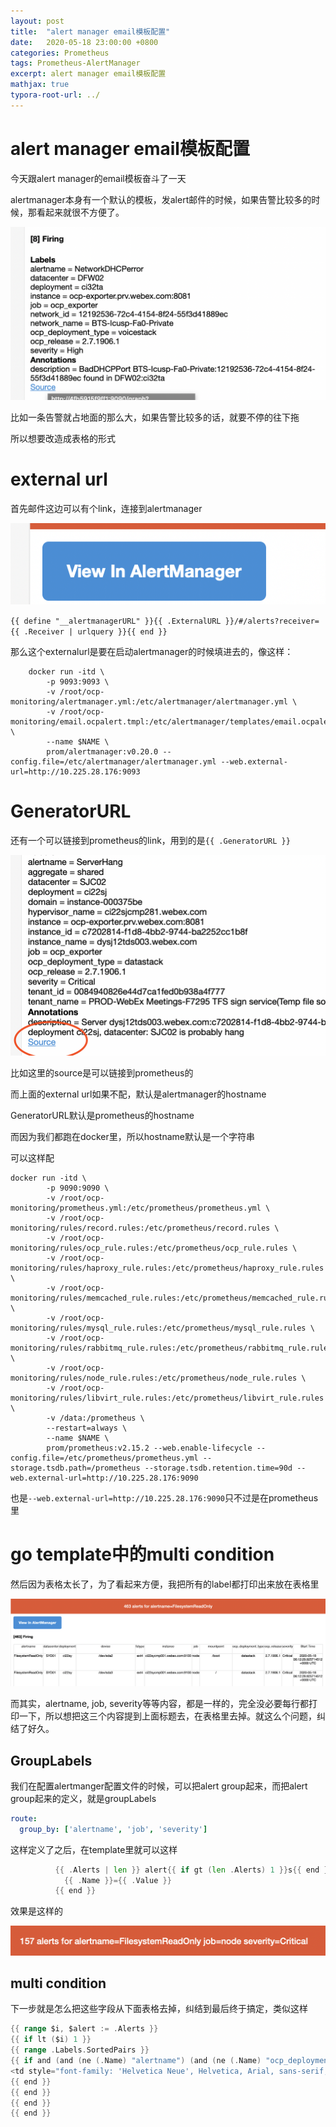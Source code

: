 ```yaml
---
layout: post
title:  "alert manager email模板配置"
date:   2020-05-18 23:00:00 +0800
categories: Prometheus
tags: Prometheus-AlertManager
excerpt: alert manager email模板配置
mathjax: true
typora-root-url: ../
---
```


# alert manager email模板配置

今天跟alert manager的email模板奋斗了一天

alertmanager本身有一个默认的模板，发alert邮件的时候，如果告警比较多的时候，那看起来就很不方便了。

![image-20200518203019890](/../assets/images/image-20200518203019890.png)

比如一条告警就占地面的那么大，如果告警比较多的话，就要不停的往下拖

所以想要改造成表格的形式

# external url

首先邮件这边可以有个link，连接到alertmanager

![image-20200518203119627](/../assets/images/image-20200518203119627.png)

`{{ define "__alertmanagerURL" }}{{ .ExternalURL }}/#/alerts?receiver={{ .Receiver | urlquery }}{{ end }}`

那么这个externalurl是要在启动alertmanager的时候填进去的，像这样：

```shell
    docker run -itd \
        -p 9093:9093 \
        -v /root/ocp-monitoring/alertmanager.yml:/etc/alertmanager/alertmanager.yml \
        -v /root/ocp-monitoring/email.ocpalert.tmpl:/etc/alertmanager/templates/email.ocpalert.tmpl \
        --name $NAME \
        prom/alertmanager:v0.20.0 --config.file=/etc/alertmanager/alertmanager.yml --web.external-url=http://10.225.28.176:9093
```

# GeneratorURL

还有一个可以链接到prometheus的link，用到的是`{{ .GeneratorURL }}`

![image-20200519111911164](/../assets/images/image-20200519111911164.png)

比如这里的source是可以链接到prometheus的

而上面的external url如果不配，默认是alertmanager的hostname

GeneratorURL默认是prometheus的hostname

而因为我们都跑在docker里，所以hostname默认是一个字符串

可以这样配

```shell
docker run -itd \
        -p 9090:9090 \
        -v /root/ocp-monitoring/prometheus.yml:/etc/prometheus/prometheus.yml \
        -v /root/ocp-monitoring/rules/record.rules:/etc/prometheus/record.rules \
        -v /root/ocp-monitoring/rules/ocp_rule.rules:/etc/prometheus/ocp_rule.rules \
        -v /root/ocp-monitoring/rules/haproxy_rule.rules:/etc/prometheus/haproxy_rule.rules \
        -v /root/ocp-monitoring/rules/memcached_rule.rules:/etc/prometheus/memcached_rule.rules \
        -v /root/ocp-monitoring/rules/mysql_rule.rules:/etc/prometheus/mysql_rule.rules \
        -v /root/ocp-monitoring/rules/rabbitmq_rule.rules:/etc/prometheus/rabbitmq_rule.rules \
        -v /root/ocp-monitoring/rules/node_rule.rules:/etc/prometheus/node_rule.rules \
        -v /root/ocp-monitoring/rules/libvirt_rule.rules:/etc/prometheus/libvirt_rule.rules \
        -v /data:/prometheus \
        --restart=always \
        --name $NAME \
        prom/prometheus:v2.15.2 --web.enable-lifecycle --config.file=/etc/prometheus/prometheus.yml --storage.tsdb.path=/prometheus --storage.tsdb.retention.time=90d --web.external-url=http://10.225.28.176:9090
```

也是`--web.external-url=http://10.225.28.176:9090`只不过是在prometheus里

# go template中的multi condition

然后因为表格太长了，为了看起来方便，我把所有的label都打印出来放在表格里

![image-20200518203735780](/../assets/images/image-20200518203735780.png)

而其实，alertname, job, severity等等内容，都是一样的，完全没必要每行都打印一下，所以想把这三个内容提到上面标题去，在表格里去掉。就这么个问题，纠结了好久。

## GroupLabels

我们在配置alertmanger配置文件的时候，可以把alert group起来，而把alert group起来的定义，就是groupLabels

```yaml
route:
  group_by: ['alertname', 'job', 'severity']
```

这样定义了之后，在template里就可以这样

```go
          {{ .Alerts | len }} alert{{ if gt (len .Alerts) 1 }}s{{ end }} for {{ range .GroupLabels.SortedPairs }}
            {{ .Name }}={{ .Value }}
          {{ end }}
```
效果是这样的

![image-20200518204122926](/../assets/images/image-20200518204122926.png)

## multi condition

下一步就是怎么把这些字段从下面表格去掉，纠结到最后终于搞定，类似这样

```go
{{ range $i, $alert := .Alerts }}
{{ if lt ($i) 1 }}
{{ range .Labels.SortedPairs }}
{{ if and (and (ne (.Name) "alertname") (and (ne (.Name) "ocp_deployment_type") (ne (.Name) "ocp_release"))) (and (and (ne (.Name) "job") (ne (.Name) "datacenter")) (ne (.Name) "severity")) }}
<td style="font-family: 'Helvetica Neue', Helvetica, Arial, sans-serif; box-sizing: border-box; font-size: 12px; font-weight: 500; vertical-align: top; text-align: center; color: #999; margin: 0; padding: 0 0 20px; color:#000000; border: 1px solid #e9e9e9;" align="center" valign="top">{{ .Name }}</td>
{{ end }}
{{ end }}
{{ end }}
{{ end }}
```

